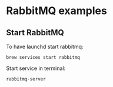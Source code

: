 # RabbitMQ examples

## Start RabbitMQ

To have launchd start rabbitmq:

`brew services start rabbitmq`

Start service in terminal:

`rabbitmq-server`

